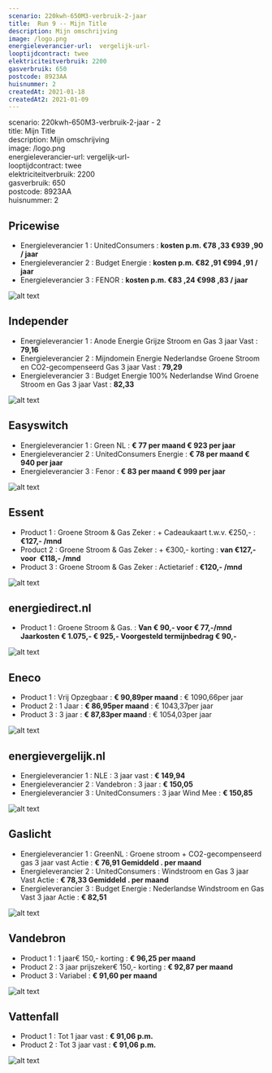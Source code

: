 ```yaml
---
scenario: 220kwh-650M3-verbruik-2-jaar  
title:  Run 9 -- Mijn Title  
description: Mijn omschrijving  
image: /logo.png  
energieleverancier-url:  vergelijk-url-  
looptijdcontract: twee  
elektriciteitverbruik: 2200  
gasverbruik: 650  
postcode: 8923AA  
huisnummer: 2  
createdAt: 2021-01-18
createdAt2: 2021-01-09  
---
```

scenario: 220kwh-650M3-verbruik-2-jaar - 2  
title:  Mijn Title  
description: Mijn omschrijving  
image: /logo.png  
energieleverancier-url:  vergelijk-url-  
looptijdcontract: twee  
elektriciteitverbruik: 2200  
gasverbruik: 650  
postcode: 8923AA  
huisnummer: 2  

## Pricewise    
    
- Energieleverancier 1 :  UnitedConsumers  :  **kosten p.m. €78 ,33 €939 ,90 / jaar**  
- Energieleverancier 2 :  Budget Energie :  **kosten p.m. €82 ,91 €994 ,91 / jaar**  
- Energieleverancier 3 :  FENOR :  **kosten p.m. €83 ,24 €998 ,83 / jaar** 
 
![alt text](/img/el/pricewise-220kwh-650M3-verbruik-2-jaar-week3.png "Vergelijk energietarieven Pricewise")
## Independer    
  
- Energieleverancier 1 :  Anode Energie Grijze Stroom en Gas 3 jaar Vast  :  **79,16**  
- Energieleverancier 2 :  Mijndomein Energie Nederlandse Groene Stroom en CO2-gecompenseerd Gas 3 jaar Vast :  **79,29**  
- Energieleverancier 3 :  Budget Energie 100% Nederlandse Wind Groene Stroom en Gas 3 jaar Vast :  **82,33**  

 
![alt text](/img/el/independer-220kwh-650M3-verbruik-2-jaar-week3.png "Vergelijk energietarieven Independer")
## Easyswitch    
 
- Energieleverancier 1 :  Green NL  : **€ 77 per maand € 923 per jaar**   
- Energieleverancier 2 :  UnitedConsumers Energie : **€ 78 per maand € 940 per jaar**  
- Energieleverancier 3 :  Fenor :  **€ 83 per maand € 999 per jaar**   
 
![alt text](/img/el/easyswitch-220kwh-650M3-verbruik-2-jaar-week3.png "Vergelijk energietarieven Easyswitch")
## Essent    
  
- Product 1 :  Groene Stroom & Gas Zeker  : + Cadeaukaart t.w.v. €250,-  : **€127,- /mnd**  
- Product 2 :  Groene Stroom & Gas Zeker : + €300,- korting  : **van €127,- voor  €118,- /mnd**  
- Product 3 :  Groene Stroom & Gas Zeker :  Actietarief  : **€120,- /mnd**  

![alt text](/img/el/essent-220kwh-650M3-verbruik-2-jaar-week3.png "Vergelijk energietarieven Essent")

## energiedirect.nl    

- Product 1 :  Groene Stroom & Gas.  : **Van € 90,- voor € 77,-/mnd Jaarkosten € 1.075,- € 925,- Voorgesteld termijnbedrag € 90,-**  
 
![alt text](/img/el/energiedirect-220kwh-650M3-verbruik-2-jaar-week3.png "Vergelijk energietarieven energiedirect.nl")
## Eneco    
   
- Product 1 :  Vrij Opzegbaar  : **€ 90,89per maand**  : € 1090,66per jaar  
- Product 2 :  1 Jaar : **€ 86,95per maand**  : € 1043,37per jaar  
- Product 3 :  3 jaar :  **€ 87,83per maand**  : € 1054,03per jaar  
 
![alt text](/img/el/eneco-220kwh-650M3-verbruik-2-jaar-week3.png "Vergelijk energietarieven Eneco")
## energievergelijk.nl    
   
- Energieleverancier 1 :  NLE  : 3 jaar vast   : **€ 149,94**  
- Energieleverancier 2 :  Vandebron : 3 jaar   : **€ 150,05**  
- Energieleverancier 3 :  UnitedConsumers :  3 jaar Wind Mee   : **€ 150,85**  
 
![alt text](/img/el/energievergelijk-220kwh-650M3-verbruik-2-jaar-week3.png "Vergelijk energietarieven energievergelijk.nl")
## Gaslicht    
  
- Energieleverancier 1 : GreenNL : Groene stroom + CO2-gecompenseerd gas 3 jaar vast Actie : **€ 76,91 Gemiddeld . per maand**   
- Energieleverancier 2 : UnitedConsumers : Windstroom en Gas 3 jaar Vast Actie : **€ 78,33 Gemiddeld . per maand**   
- Energieleverancier 3 : Budget Energie : Nederlandse Windstroom en Gas Vast 3 jaar Actie : **€ 82,51**  

![alt text](/img/el/gaslicht-220kwh-650M3-verbruik-2-jaar-week3.png "Vergelijk energietarieven gaslicht")
## Vandebron    

- Product 1 :  1 jaar€ 150,- korting  :  **€ 96,25 per maand**   
- Product 2 :  3 jaar prijszeker€ 150,- korting :  **€ 92,87 per maand**  
- Product 3 :  Variabel :  **€ 91,60 per maand**   
 
![alt text](/img/el/vandebron-220kwh-650M3-verbruik-2-jaar-week3.png "Vergelijk energietarieven VandeBron")
## Vattenfall    
  
- Product 1 :  Tot 1 jaar vast  : **€ 91,06 p.m.**   
- Product 2 :  Tot 3 jaar vast : **€ 91,06 p.m.**  

![alt text](/img/el/vattenfall-220kwh-650M3-verbruik-2-jaar-week3.png "Vergelijk energietarieven Vattenfall")